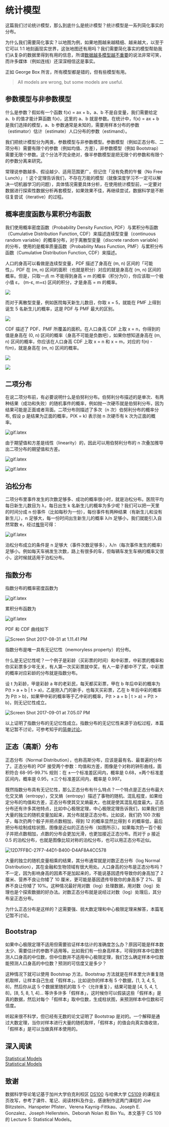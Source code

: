 # 统计模型
这篇我们讨论统计模型，那么到底什么是统计模型？统计模型是一系列简化事实的分布。

为什么我们需要简化事实？以地图为例，如果地图越来越精细、越来越大，以至于它可以 1:1 地刻画现实世界，这张地图还有用吗？我们需要简化事实的模型帮助我们从复杂的数据里得到有用的信息，所谓[数据越多模型越不重要](https://scensci.wordpress.com/2012/12/14/big-data-or-pig-data/)的说法非常可笑，而许多媒体（例如连线）还深深相信这是事实。

正如 George Box 所言，所有模型都是错的，但有些模型有用。

> All models are wrong, but some models are useful.    

## 参数模型与非参数模型
什么是参数？假如有一个函数 f(x) = ax + b，a、b 不是自变量，我们需要给定 a、b 的值才能计算函数 f(x)，这里的 a、b 就是参数。在统计中，f(x) = ax + b 是我们选择的模型，a、b 参数通常是未知的，需要用样本分布的参数（estimator）估计（estimate）人口分布的参数（estimand）。

我们把统计模型分为两类，参数模型与非参数模型。参数模型（例如正态分布、二项分布）需要有限个的参数（例如均值、方差），非参数模型（例如 Bootstrap）需要无限个参数。这个分法不完全绝对，像半参数模型是把无限个的参数和有限个的参数分离来研究。

常理说参数越多、假设越少、适用范围更广，但记住「没有免费的午餐（No Free Lunch）」！这个定理告诉我们，不存在万能的模型（就像深度学习不一定可以解决一切机器学习的问题），具体情况需要具体分析，在使用统计模型前，一定要对数据进行探索性数据分析再套模型，如果效果不佳，再继续尝试，数据科学是不断往复尝试（iterative）的过程。

## 概率密度函数与累积分布函数
我们使用概率密度函数（Probability Density Function, PDF）与累积分布函数（Cumulative Distribution Function, CDF）来描述连续型变量（continuous random variable）的概率分布，对于离散型变量（discrete random variable）的分布，使用的是概率质量函数（Probability Mass Function, PMF）与累积分布函数（Cumulative Distribution Function, CDF）来描述。

人口的身高可以看做是连续型变量，PDF 描述了身高在 (m, n) 区间的「可能性」，PDF 在 (m, n) 区间的面积（也就是积分）对应的就是身高在 (m, n) 区间的概率。但是，只取一点 m 不能得到身高 = m 的概率（积分为0），你应该取一个极小值 ε， (m-ε, m+ε) 区间的积分，才是身高 = m 的概率。

![](pics/PDF.png)

而对于离散型变量，例如医院每天新生儿数目，你取 x = 5，就能在 PMF 上得到诞生 5 名新生儿的概率，这是 PDF 与 PMF 最大的区别。

![](pics/PMF.png)

CDF 描述了 PDF、PMF 所覆盖的面积。在人口身高 CDF 上取 x = n，你得到的值是身高在 (0, n) 区间的概率（身高不可能是负数吧），如果你想知道身高在 (m, n) 区间的概率，你应该在人口身高 CDF 上取 x = n 和 x = m，对应的 f(n) - f(m)，就是身高在 (m, n) 区间的概率。

![](pics/CCDF.png)

![](pics/DCDF.png)

## 二项分布
在说二项分布前，有必要说明什么是伯努利分布。伯努利分布描述的是单次、有两种结果（成功和失败）的随机事件的概率，例如抛一次硬币就是伯努利分布，因为结果可能是正面或者背面。二项分布则描述了多次（n 次）伯努利分布的概率分布, 假设 p 是结果为正面的概率，P(K = k) 表示抛 n 次硬币有 k 次为正面的概率。

![gif.latex](https://i.loli.net/2017/09/01/59a93d6c09aba.gif)

由于期望值和方差是线性（linearity）的，因此可以用伯努利分布的 n 次叠加推导出二项分布的期望值和方差。

![gif.latex](https://i.loli.net/2017/09/01/59a93d9217a2e.gif)

![gif.latex](https://i.loli.net/2017/09/01/59a93dbb1a138.gif)

## 泊松分布
二项分布里事件发生的次数足够多、成功的概率很小时，就是泊松分布。医院平均每日新生儿数目为 λ，每日出生 k 名新生儿的概率为多少呢？我们可以把一天里的时间分成 n 份事件（比如每秒为一份），每份事件有两种结果（有新生儿和没有新生儿），n 足够大，每一份时间出生新生儿的概率 λ/n 足够小，我们就能引入自然常数 e，经过[推导](http://lijiawei.cc/2017/04/07/poisson/)可得：

![gif.latex](https://i.loli.net/2017/09/01/59a93e22f096d.gif)

泊松分布成立的条件是 n 足够大（事件次数足够多），λ/n（每次事件发生的概率）足够小。例如每天车祸发生次数，路上有很多的车，但每辆车发生车祸的概率又很小，这时候就适用于泊松分布。

## 指数分布
指数分布的概率密度函数为

![gif.latex](https://i.loli.net/2017/09/01/59a93e57d6cbf.gif)

累积分布函数为

![gif.latex](https://i.loli.net/2017/09/01/59a93e6c3d461.gif)

PDF 和 CDF 曲线如下

![Screen Shot 2017-08-31 at 1.11.41 PM](https://i.loli.net/2017/08/31/59a79a9a17c6d.png)

指数分布是唯一具有无记忆性（memoryless property）的分布。

什么是无记忆性呢？一个例子是彩龄（买彩票的时间）和中彩票，中彩票的概率和你买彩票多少年无关，有人第一次买彩票就中奖，有人一辈子都中不了奖，中彩票的概率对应彩龄的分布就是指数分布。

设 t 为彩龄，甲是彩龄 a 年的老彩民，每天都买彩票，甲在 b 年后中彩的概率为 P(t > a + b | t > a)，乙是刚入门的新手，也每天买彩票，乙在 b 年后中彩的概率为 P(t > b)，如果甲中彩的概率等于乙中彩的概率，P(t > a + b | t > a) = P(t > b)，则无记忆性成立。

![Screen Shot 2017-09-01 at 7.05.07 PM](https://i.loli.net/2017/09/01/59a93ef3ec305.png)

以上证明了指数分布的无记忆性成立。指数分布的无记忆性来源于泊松过程，本篇笔记暂不讨论，可参考知乎的[简单讨论](https://www.zhihu.com/question/36965252)。

## 正态（高斯）分布
正态分布（Normal Distribution），也称高斯分布，应该是最有名、最普遍的分布了。正态分布的 PDF 接受两个参数：均值和方差，图像是个对称的钟形曲线，面积符合 68-95-99.7% 规则：在 ±一个标准差区间内，概率是 0.68，±两个标准差区间内，概率是 0.95，±三个标准差区间内，概率是 0.997。

既然指数分布具有无记忆性，那么正态分布有什么特点？一个特点是正态分布最大化交叉熵（entropy），交叉熵（entropy）描述了事物的随机、混乱程度，如果给定分布的均值和方差，正态分布使其交叉熵最大，也就是使其混乱程度最大。正态分布还有许多其他特点，比如中心极限定理，中心极限定理告诉我们，如果我们把大量的独立的随机变量加起来，其分布就是正态分布。比如说，我们扔 100 次骰子，每次扔两个骰子并把点数相加，得到 12 的概率显然比得到 6 的概率低，最后把分布绘制成柱状图，图像是近似的正态分布（如图所示）。如果每次扔一百个骰子并把点数相加，点数的分布会更加光滑，也更加接近正态分布。而对于 p 接近 0.5 的泊松分布，也就是图像比较对称的泊松分布，也可以用正态分布近似。

![12D7FFBC-27F7-44D1-B400-D4AF8A4CC578](https://i.loli.net/2017/09/01/59a93c577fdd9.png)

大量的独立的随机变量相乘的结果，其分布通常就是对数正态分布（log Normal Distribution），其在金融和生物领域有很大用处。人口身高的分布是正态分布吗？不一定，因为影响身高的因素不是加起来的，不能说基因遗传导致你的身高加了 2 厘米、营养不良让你矮了 10 厘米，更可能是基因遗传导致你的身高多了 2%、营养不良让你矮了 10%。这种情况最好用对数（log）处理数据，用对数（log）处理也是个探索数据的好办法。对数正态分布就是说经过对数（log）处理后，其分布呈正态分布。

为什么正态分布是这样的？这需要强、弱大数定理和中心极限定理来解答，本篇笔记暂不讨论。

## Bootstrap
如果中心极限定理不适用但需要验证样本估计的准确度怎么办？原因可能是样本数太少、需要估计的参数不适用等。比如我们有一份身高样本，可得到样本中位数预测人口身高的中位数，但中位数并不适用中心极限定理，我们怎么确定样本中位数能预测人口身高的中位数？预测的可信度又是多少？

这种情况下就可以使用 Bootstrap 方法，Bootstrap 方法就是在样本里允许重复随机取样，让样本自己生成「假样本」。比如说你的样本有 5 个数据，[1, 3, 4, 5, 8]，然后你从这 5 个数据里随机的取 5 个（允许重复），结果可能是 [4, 5, 4, 1, 8]，[8, 5, 8, 1, 4]… 等许多许多「假样本」，这时候你可以假装这些「假样本」是真的数据，然后对每个「假样本」取中位数，生成柱状图，来预测样本中位数和可信度。

听起来很不科学，但已经有无数的论文证明了 Bootstrap 是对的。一个解释是通过大数定理，当你对样本进行大量的随机取样，「假样本」的值会向真实值收敛，「假样本」是可以当做真样本使用的。

## 深入阅读
[Statistical Models](https://book.douban.com/subject/4218659/)  
[Statistical Models](https://book.douban.com/subject/4057698/)

## 致谢
数据科学导论笔记基于加州大学伯克利校区 [DS100](http://www.ds100.org/sp17/syllabus) 与哈佛大学 [CS109](http://cs109.github.io/2015/pages/videos.html) 的课程主页改写，参考了课件、笔记、阅读材料及作业，感谢制作这两门课程的 Joe Blitzstein、Hanspeter Pfister、Verena Kaynig-Fittkau、Joseph E. Gonzalez、Joseph Hellerstein、Deborah Nolan 和 Bin Yu。本文基于 CS 109 的 Lecture 5: Statistical Models。
